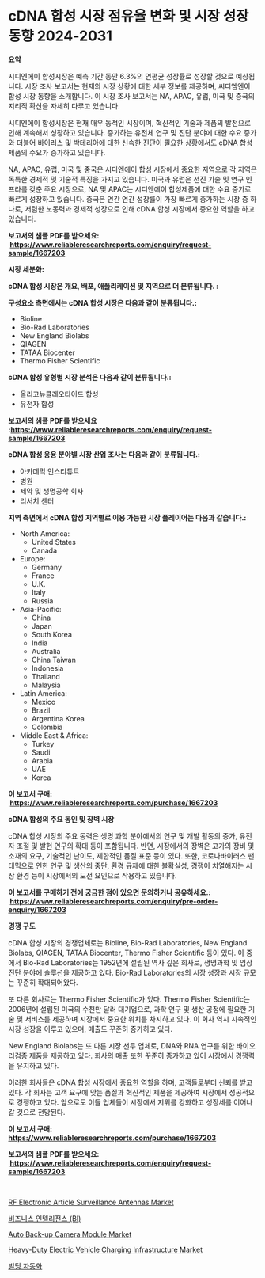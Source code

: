 <p><h1>cDNA 합성 시장 점유율 변화 및 시장 성장 동향 2024-2031</h1></p><p><strong>요약</strong></p>
<p><p>시디엔에이 합성시장은 예측 기간 동안 6.3%의 연평균 성장률로 성장할 것으로 예상됩니다. 시장 조사 보고서는 현재의 시장 상황에 대한 세부 정보를 제공하며, 씨디엠엔이 합성 시장 동향을 소개합니다. 이 시장 조사 보고서는 NA, APAC, 유럽, 미국 및 중국의 지리적 확산을 자세히 다루고 있습니다.</p><p>시디엔에이 합성시장은 현재 매우 동적인 시장이며, 혁신적인 기술과 제품의 발전으로 인해 계속해서 성장하고 있습니다. 증가하는 유전체 연구 및 진단 분야에 대한 수요 증가와 더불어 바이러스 및 박테리아에 대한 신속한 진단이 필요한 상황에서도 cDNA 합성 제품의 수요가 증가하고 있습니다.</p><p>NA, APAC, 유럽, 미국 및 중국은 시디엔에이 합성 시장에서 중요한 지역으로 각 지역은 독특한 경제적 및 기술적 특징을 가지고 있습니다. 미국과 유럽은 선진 기술 및 연구 인프라를 갖춘 주요 시장으로, NA 및 APAC는 시디엔에이 합성제품에 대한 수요 증가로 빠르게 성장하고 있습니다. 중국은 연간 연간 성장률이 가장 빠르게 증가하는 시장 중 하나로, 저렴한 노동력과 경제적 성장으로 인해 cDNA 합성 시장에서 중요한 역할을 하고 있습니다.</p></p>
<p><strong>보고서의 샘플 PDF를 받으세요: &nbsp;<a href="https://www.reliableresearchreports.com/enquiry/request-sample/1667203">https://www.reliableresearchreports.com/enquiry/request-sample/1667203</a></strong></p>
<p><strong>시장 세분화:</strong></p>
<p><strong> cDNA 합성 시장은 개요, 배포, 애플리케이션 및 지역으로 더 분류됩니다. :</strong></p>
<p><strong>구성요소 측면에서는 cDNA 합성 시장은 다음과 같이 분류됩니다.:</strong></p>
<p><ul><li>Bioline</li><li>Bio-Rad Laboratories</li><li>New England Biolabs</li><li>QIAGEN</li><li>TATAA Biocenter</li><li>Thermo Fisher Scientific</li></ul></p>
<p><strong> cDNA 합성 유형별 시장 분석은 다음과 같이 분류됩니다.:</strong></p>
<p><ul><li>올리고뉴클레오타이드 합성</li><li>유전자 합성</li></ul></p>
<p><strong>보고서의 샘플 PDF를 받으세요 :<a href="https://www.reliableresearchreports.com/enquiry/request-sample/1667203">https://www.reliableresearchreports.com/enquiry/request-sample/1667203</a></strong></p>
<p><strong> cDNA 합성 응용 분야별 시장 산업 조사는 다음과 같이 분류됩니다.:</strong></p>
<p><ul><li>아카데믹 인스티튜트</li><li>병원</li><li>제약 및 생명공학 회사</li><li>리서치 센터</li></ul></p>
<p><strong>지역 측면에서 cDNA 합성 지역별로 이용 가능한 시장 플레이어는 다음과 같습니다.:</strong></p>
<p><ul>
    <li>
        North America:
        <ul>
            <li>United States</li>
            <li>Canada</li>
        </ul>
    </li>
    <li>
        Europe:
        <ul>
            <li>Germany</li>
            <li>France</li>
            <li>U.K.</li>
            <li>Italy</li>
            <li>Russia</li>
        </ul>
    </li>
    <li>
        Asia-Pacific:
        <ul>
            <li>China</li>
            <li>Japan</li>
            <li>South Korea</li>
            <li>India</li>
            <li>Australia</li>
            <li>China Taiwan</li>
            <li>Indonesia</li>
            <li>Thailand</li>
            <li>Malaysia</li>
        </ul>
    </li>
    <li>
        Latin America:
        <ul>
            <li>Mexico</li>
            <li>Brazil</li>
            <li>Argentina Korea</li>
            <li>Colombia</li>
        </ul>
    </li>
    <li>
        Middle East & Africa:
        <ul>
            <li>Turkey</li>
            <li>Saudi</li>
            <li>Arabia</li>
            <li>UAE</li>
            <li>Korea</li>
        </ul>
    </li>
    </ul></p>
<p><strong>이 보고서 구매: &nbsp;<a href="https://www.reliableresearchreports.com/purchase/1667203">https://www.reliableresearchreports.com/purchase/1667203</a></strong></p>
<p><strong>cDNA 합성의 주요 동인 및 장벽 시장</strong></p>
<p><p>cDNA 합성 시장의 주요 동력은 생명 과학 분야에서의 연구 및 개발 활동의 증가, 유전자 조절 및 발현 연구의 확대 등이 포함됩니다. 반면, 시장에서의 장벽은 고가의 장비 및 소재의 요구, 기술적인 난이도, 제한적인 품질 표준 등이 있다. 또한, 코로나바이러스 팬데믹으로 인한 연구 및 생산의 중단, 환경 규제에 대한 불확실성, 경쟁이 치열해지는 시장 환경 등이 시장에서의 도전 요인으로 작용하고 있습니다.</p></p>
<p><strong>이 보고서를 구매하기 전에 궁금한 점이 있으면 문의하거나 공유하세요.: &nbsp;<a href="https://www.reliableresearchreports.com/enquiry/pre-order-enquiry/1667203">https://www.reliableresearchreports.com/enquiry/pre-order-enquiry/1667203</a></strong></p>
<p><strong>경쟁 구도</strong></p>
<p><p>cDNA 합성 시장의 경쟁업체로는 Bioline, Bio-Rad Laboratories, New England Biolabs, QIAGEN, TATAA Biocenter, Thermo Fisher Scientific 등이 있다. 이 중에서 Bio-Rad Laboratories는 1952년에 설립된 역사 깊은 회사로, 생명과학 및 임상진단 분야에 솔루션을 제공하고 있다. Bio-Rad Laboratories의 시장 성장과 시장 규모는 꾸준히 확대되어왔다.</p><p>또 다른 회사로는 Thermo Fisher Scientific가 있다. Thermo Fisher Scientific는 2006년에 설립된 미국의 수천만 달러 대기업으로, 과학 연구 및 생산 공정에 필요한 기술 및 서비스를 제공하며 시장에서 중요한 위치를 차지하고 있다. 이 회사 역시 지속적인 시장 성장을 이루고 있으며, 매출도 꾸준히 증가하고 있다.</p><p>New England Biolabs는 또 다른 시장 선두 업체로, DNA와 RNA 연구를 위한 바이오리검증 제품을 제공하고 있다. 회사의 매출 또한 꾸준히 증가하고 있어 시장에서 경쟁력을 유지하고 있다.</p><p>이러한 회사들은 cDNA 합성 시장에서 중요한 역할을 하며, 고객들로부터 신뢰를 받고 있다. 각 회사는 고객 요구에 맞는 품질과 혁신적인 제품을 제공하여 시장에서 성공적으로 경쟁하고 있다. 앞으로도 이들 업체들이 시장에서 지위를 강화하고 성장세를 이어나갈 것으로 전망된다.</p></p>
<p><strong>이 보고서 구매: &nbsp; <a href="https://www.reliableresearchreports.com/purchase/1667203">https://www.reliableresearchreports.com/purchase/1667203</a></strong></p>
<p><strong>보고서의 샘플 PDF를 받으세요: &nbsp;<a href="https://www.reliableresearchreports.com/enquiry/request-sample/1667203">https://www.reliableresearchreports.com/enquiry/request-sample/1667203</a></strong><strong></strong></p>
<p>&nbsp;</p>
<p><p><a href="https://github.com/gulaimolin/Market-Research-Report-List-3/blob/main/rf-electronic-article-surveillance-antennas-market.md">RF Electronic Article Surveillance Antennas Market</a></p><p><a href="https://github.com/Madalyell456456/Market-Research-Report-List-1/blob/main/240871914467.md">비즈니스 인텔리전스 (BI)</a></p><p><a href="https://issuu.com/reportprime-2/docs/auto-back-up-camera-module-market-size-2030.pptx">Auto Back-up Camera Module Market</a></p><p><a href="https://issuu.com/reportprime-2/docs/heavy-duty-electric-vehicle-charging-infrastructur">Heavy-Duty Electric Vehicle Charging Infrastructure Market</a></p><p><a href="https://github.com/vs019sa3m8x/Market-Research-Report-List-1/blob/main/170295714466.md">빌딩 자동화</a></p></p>